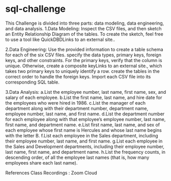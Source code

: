 # sql-challenge
This Challenge is divided into three parts: data modeling, data engineering, and data analysis.
1.Data Modeling: Inspect the CSV files, and then sketch an Entity Relationship Diagram of the tables. To create the sketch, feel free to use a tool like QuickDBDLinks to an external site..

2.Data Engineering: Use the provided information to create a table schema for each of the six CSV files. specify the data types, primary keys, foreign keys, and other constraints. For the primary keys, verify that the column is unique. Otherwise, create a composite keyLinks to an external site., which takes two primary keys to uniquely identify a row. create the tables in the correct order to handle the foreign keys. Import each CSV file into its corresponding SQL table.

3.Data Analysis: a.List the employee number, last name, first name, sex, and salary of each employee. b.List the first name, last name, and hire date for the employees who were hired in 1986. c.List the manager of each department along with their department number, department name, employee number, last name, and first name.
d.List the department number for each employee along with that employee’s employee number, last name, first name, and department name. e.List first name, last name, and sex of each employee whose first name is Hercules and whose last name begins with the letter B. f.List each employee in the Sales department, including their employee number, last name, and first name. g.List each employee in the Sales and Development departments, including their employee number, last name, first name, and department name. h.List the frequency counts, in descending order, of all the employee last names (that is, how many employees share each last name).

References 
Class Recordings : Zoom Cloud 
